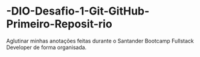 # -DIO-Desafio-1-Git-GitHub-Primeiro-Reposit-rio
Aglutinar minhas anotações feitas durante o Santander Bootcamp Fullstack Developer de forma organisada.

